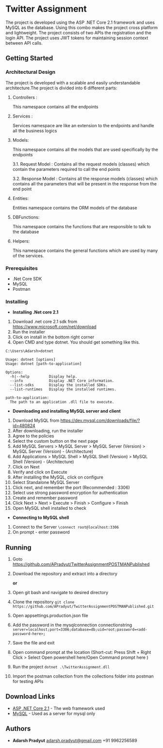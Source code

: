 # Twitter Assignment

The project is developed using the ASP .NET Core 2.1 framework and uses MySQL as the database. Using this combo makes the project cross platform and lightweight.
The project consists of two APIs the registration and the login API.
The project uses JWT tokens for maintaining session context between API calls.

## Getting Started

### Architectural Design

The project is developed with a scalable and easily understandable architecture.The project is divided into 6 different parts:
 1. Controllers :

 	This namespace contains all the endpoints

 2. Services :

 	Services namespace are like an extension to the endpoints and handle all the business logics

 3. Models:

 	This namespace contains all the models that are used specifically by the endpoints

	3.1. Request Model :
		Contains all the request models (classes) which contain the parameters required to call the end points

	3.2. Response Model :
		Contains all the response models (classes) which contains all the parameters that will be present in the response from the end point

 4. Entities:

 	Entities namespace contains the ORM models of the database

 5. DBFunctions:

 	This namespace contains the functions that are responsible to talk to the database

 6. Helpers:

 	This namespace contains the general functions which are used by many of the services.

### Prerequisites

* .Net Core SDK
* MySQL
* Postman

### Installing

* **Installing .Net core 2.1**
1. Download .net core 2.1 sdk from https://www.microsoft.com/net/download
2. Run the installer
3. Click on install in the bottom right corner
4. Open CMD and type dotnet. You should get something like this.
```
C:\Users\Adarsh>dotnet

Usage: dotnet [options]
Usage: dotnet [path-to-application]

Options:
  -h|--help         Display help.
  --info            Display .NET Core information.
  --list-sdks       Display the installed SDKs.
  --list-runtimes   Display the installed runtimes.

path-to-application:
  The path to an application .dll file to execute.

```

* **Downloading and installing MySQL server and client**
1. Download MySQL from https://dev.mysql.com/downloads/file/?id=480824
2. After downloading, run the installer
3. Agree to the policies
4. Select the custom button on the next page
5. Add MySQL Servers > MySQL Server > MySQL Server (Version) > MySQL Server (Version) - (Architecture)
6. Add Applications > MySQL Shell > MySQL Shell (Version) > MySQL Shell (Version) - (Architecture)
7. Click on Next
8. Verify and click on Execute
9. After installing the MySQL, click on configure
10. Select Standalone MySQL Server
11. Click next, and remember the port (Recommended : 3306)
12. Select use strong password encryption for authentication
13. Create and remember password
14. Click Next > Next > Execute > Finish > Configure > Finish
15. Open MySQL shell installed to check

* **Connecting to MySQL shell**
1. Connect to the Server
```\connect root@localhost:3306```
2. On prompt - enter password



## Running

1. Goto https://github.com/APradyut/TwitterAssignmentPOSTMANPublished
2. Download the repository and extract into a directory

	**or**
	
1. Open git bash and navigate to desired directory
2. Clone the repository
```git clone https://github.com/APradyut/TwitterAssignmentPOSTMANPublished.git```

3. Open appsettings.production.json file
4. Add the password in the mysqlconnection connectionstring
```server=localhost;port=3306;database=db;uid=root;password=<add-password-here>; ```
5. Save the file and exit
6. Open command prompt at the location (Short-cut: Press Shift + Right Click > Select Open powershell here/Open Command prompt here )
7. Run the project
```dotnet .\TwitterAssignment.dll```
8. Import the postman collection from the collections folder into postman for testing APIs

## Download Links

* [ASP .NET Core 2.1](https://www.microsoft.com/net/download) - The web framework used
* [MySQL](https://dev.mysql.com/downloads/file/?id=480824) - Used as a server for mysql only

## Authors

* **Adarsh Pradyut**
	adarsh.pradyut@gmail.com
	+91 9962256589
